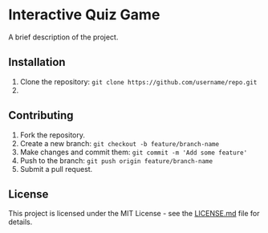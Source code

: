 # Interactive Quiz Game

A brief description of the project.

## Installation

1. Clone the repository: `git clone https://github.com/username/repo.git`
2. 

## Contributing

1. Fork the repository.
2. Create a new branch: `git checkout -b feature/branch-name`
3. Make changes and commit them: `git commit -m 'Add some feature'`
4. Push to the branch: `git push origin feature/branch-name`
5. Submit a pull request.

## License

This project is licensed under the MIT License - see the [LICENSE.md](LICENSE.md) file for details.

